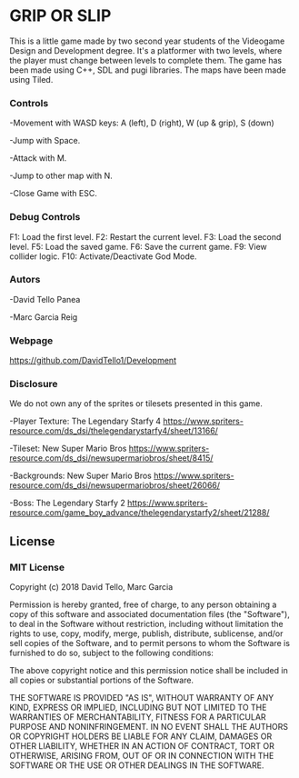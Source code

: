 # GRIP OR SLIP
This is a little game made by two second year students of the Videogame Design and Development degree. It's a platformer with two levels, where the player must change between levels to complete them. The game has been made using C++, SDL and pugi libraries. The maps have been made using Tiled.

### Controls
-Movement with WASD keys: A (left), D (right), W (up & grip), S (down)

-Jump with Space.

-Attack with M.

-Jump to other map with N.

-Close Game with ESC.

### Debug Controls
F1: Load the first level. F2: Restart the current level. F3: Load the second level. F5: Load the saved game. F6: Save the current game. F9: View collider logic. F10: Activate/Deactivate God Mode.

### Autors
-David Tello Panea

-Marc Garcia Reig

### Webpage
https://github.com/DavidTello1/Development

### Disclosure
We do not own any of the sprites or tilesets presented in this game.

-Player Texture: The Legendary Starfy 4 https://www.spriters-resource.com/ds_dsi/thelegendarystarfy4/sheet/13166/

-Tileset: New Super Mario Bros https://www.spriters-resource.com/ds_dsi/newsupermariobros/sheet/8415/

-Backgrounds: New Super Mario Bros https://www.spriters-resource.com/ds_dsi/newsupermariobros/sheet/26066/

-Boss: The Legendary Starfy 2 https://www.spriters-resource.com/game_boy_advance/thelegendarystarfy2/sheet/21288/

## License
### MIT License

Copyright (c) 2018 David Tello, Marc Garcia

Permission is hereby granted, free of charge, to any person obtaining a copy
of this software and associated documentation files (the "Software"), to deal
in the Software without restriction, including without limitation the rights
to use, copy, modify, merge, publish, distribute, sublicense, and/or sell
copies of the Software, and to permit persons to whom the Software is
furnished to do so, subject to the following conditions:

The above copyright notice and this permission notice shall be included in all
copies or substantial portions of the Software.

THE SOFTWARE IS PROVIDED "AS IS", WITHOUT WARRANTY OF ANY KIND, EXPRESS OR
IMPLIED, INCLUDING BUT NOT LIMITED TO THE WARRANTIES OF MERCHANTABILITY,
FITNESS FOR A PARTICULAR PURPOSE AND NONINFRINGEMENT. IN NO EVENT SHALL THE
AUTHORS OR COPYRIGHT HOLDERS BE LIABLE FOR ANY CLAIM, DAMAGES OR OTHER
LIABILITY, WHETHER IN AN ACTION OF CONTRACT, TORT OR OTHERWISE, ARISING FROM,
OUT OF OR IN CONNECTION WITH THE SOFTWARE OR THE USE OR OTHER DEALINGS IN THE
SOFTWARE.
